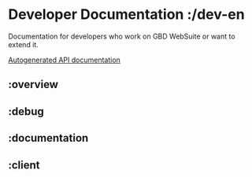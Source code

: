# Developer Documentation :/dev-en

Documentation for developers who work on GBD WebSuite or want to extend it. 

[Autogenerated API documentation](/../api/index.html)

## :overview

## :debug

## :documentation

## :client
